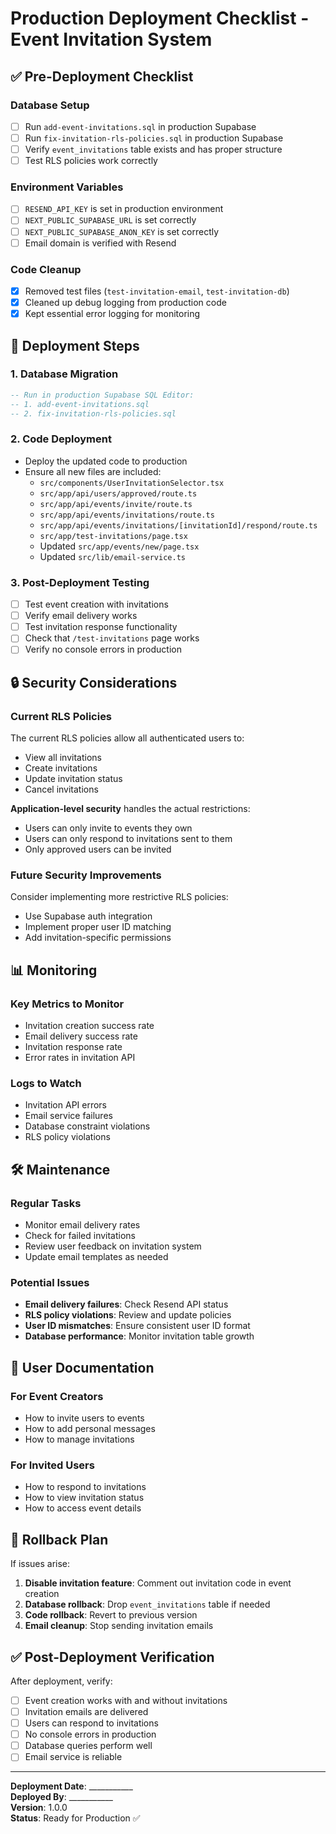 # Production Deployment Checklist - Event Invitation System

## ✅ **Pre-Deployment Checklist**

### **Database Setup**
- [ ] Run `add-event-invitations.sql` in production Supabase
- [ ] Run `fix-invitation-rls-policies.sql` in production Supabase
- [ ] Verify `event_invitations` table exists and has proper structure
- [ ] Test RLS policies work correctly

### **Environment Variables**
- [ ] `RESEND_API_KEY` is set in production environment
- [ ] `NEXT_PUBLIC_SUPABASE_URL` is set correctly
- [ ] `NEXT_PUBLIC_SUPABASE_ANON_KEY` is set correctly
- [ ] Email domain is verified with Resend

### **Code Cleanup**
- [x] Removed test files (`test-invitation-email`, `test-invitation-db`)
- [x] Cleaned up debug logging from production code
- [x] Kept essential error logging for monitoring

## 🚀 **Deployment Steps**

### **1. Database Migration**
```sql
-- Run in production Supabase SQL Editor:
-- 1. add-event-invitations.sql
-- 2. fix-invitation-rls-policies.sql
```

### **2. Code Deployment**
- Deploy the updated code to production
- Ensure all new files are included:
  - `src/components/UserInvitationSelector.tsx`
  - `src/app/api/users/approved/route.ts`
  - `src/app/api/events/invite/route.ts`
  - `src/app/api/events/invitations/route.ts`
  - `src/app/api/events/invitations/[invitationId]/respond/route.ts`
  - `src/app/test-invitations/page.tsx`
  - Updated `src/app/events/new/page.tsx`
  - Updated `src/lib/email-service.ts`

### **3. Post-Deployment Testing**
- [ ] Test event creation with invitations
- [ ] Verify email delivery works
- [ ] Test invitation response functionality
- [ ] Check that `/test-invitations` page works
- [ ] Verify no console errors in production

## 🔒 **Security Considerations**

### **Current RLS Policies**
The current RLS policies allow all authenticated users to:
- View all invitations
- Create invitations
- Update invitation status
- Cancel invitations

**Application-level security** handles the actual restrictions:
- Users can only invite to events they own
- Users can only respond to invitations sent to them
- Only approved users can be invited

### **Future Security Improvements**
Consider implementing more restrictive RLS policies:
- Use Supabase auth integration
- Implement proper user ID matching
- Add invitation-specific permissions

## 📊 **Monitoring**

### **Key Metrics to Monitor**
- Invitation creation success rate
- Email delivery success rate
- Invitation response rate
- Error rates in invitation API

### **Logs to Watch**
- Invitation API errors
- Email service failures
- Database constraint violations
- RLS policy violations

## 🛠️ **Maintenance**

### **Regular Tasks**
- Monitor email delivery rates
- Check for failed invitations
- Review user feedback on invitation system
- Update email templates as needed

### **Potential Issues**
- **Email delivery failures**: Check Resend API status
- **RLS policy violations**: Review and update policies
- **User ID mismatches**: Ensure consistent user ID format
- **Database performance**: Monitor invitation table growth

## 📝 **User Documentation**

### **For Event Creators**
- How to invite users to events
- How to add personal messages
- How to manage invitations

### **For Invited Users**
- How to respond to invitations
- How to view invitation status
- How to access event details

## 🔄 **Rollback Plan**

If issues arise:
1. **Disable invitation feature**: Comment out invitation code in event creation
2. **Database rollback**: Drop `event_invitations` table if needed
3. **Code rollback**: Revert to previous version
4. **Email cleanup**: Stop sending invitation emails

## ✅ **Post-Deployment Verification**

After deployment, verify:
- [ ] Event creation works with and without invitations
- [ ] Invitation emails are delivered
- [ ] Users can respond to invitations
- [ ] No console errors in production
- [ ] Database queries perform well
- [ ] Email service is reliable

---

**Deployment Date**: ___________  
**Deployed By**: ___________  
**Version**: 1.0.0  
**Status**: Ready for Production ✅

